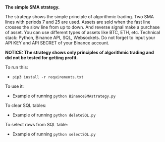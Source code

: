 **The simple SMA strategy.**

The strategy shows the simple principle of algorithmic trading. 
Two SMA lines with periods 7 and 25 are used. Assets are sold when the fast line crosses the slow line from up to down. And reverse signal make a purchase of asset.
You can use different types of assets like BTC, ETH, etc.
Technical stack:
Python, Binance API, SQL, Websockets.
Do not forget to input your API KEY and API SECRET of your Binance account.

**NOTICE: The strategy shows only principles of algorithmic trading and did not be tested for getting profit.**  

To run this:
- `pip3 install -r requirements.txt`

To use it:  
- Example of running `python BinanceSMAstrategy.py`

To clear SQL tables:  
- Example of running `python deleteSQL.py`

To select rows from SQL table:  
- Example of running `python selectSQL.py`